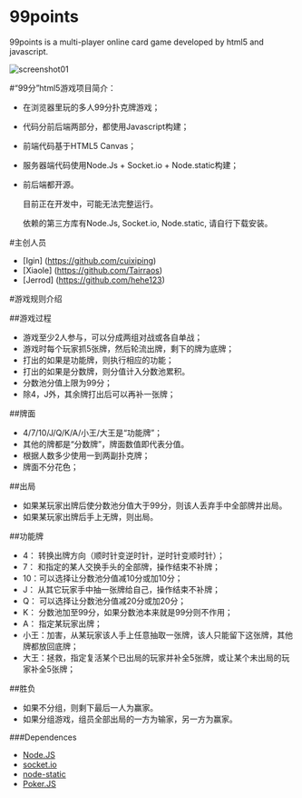 99points
========

99points is a multi-player online card game developed by html5 and javascript.

![screenshot01](http://cuixiping.github.com/99points/images/screenshot01.jpg)

#“99分”html5游戏项目简介：
* 在浏览器里玩的多人99分扑克牌游戏；
* 代码分前后端两部分，都使用Javascript构建；
* 前端代码基于HTML5 Canvas；
* 服务器端代码使用Node.Js + Socket.io + Node.static构建；
* 前后端都开源。

  目前正在开发中，可能无法完整运行。

  依赖的第三方库有Node.Js, Socket.io, Node.static, 请自行下载安装。

#主创人员
* [Igin] (https://github.com/cuixiping)
* [Xiaole] (https://github.com/Tairraos)
* [Jerrod] (https://github.com/hehe123)

#游戏规则介绍

##游戏过程
* 游戏至少2人参与，可以分成两组对战或各自单战；
* 游戏时每个玩家抓5张牌，然后轮流出牌，剩下的牌为底牌；
* 打出的如果是功能牌，则执行相应的功能；
* 打出的如果是分数牌，则分值计入分数池累积。
* 分数池分值上限为99分；
* 除4，J外，其余牌打出后可以再补一张牌；

##牌面
* 4/7/10/J/Q/K/A/小王/大王是“功能牌”；
* 其他的牌都是“分数牌”，牌面数值即代表分值。
* 根据人数多少使用一到两副扑克牌；
* 牌面不分花色；

##出局
* 如果某玩家出牌后使分数池分值大于99分，则该人丢弃手中全部牌并出局。
* 如果某玩家出牌后手上无牌，则出局。

##功能牌
* 4： 转换出牌方向（顺时针变逆时针，逆时针变顺时针）；
* 7： 和指定的某人交换手头的全部牌，操作结束不补牌；
* 10：可以选择让分数池分值减10分或加10分；
* J： 从其它玩家手中抽一张牌给自己，操作结束不补牌；
* Q： 可以选择让分数池分值减20分或加20分；
* K： 分数池加至99分，如果分数池本来就是99分则不作用；
* A： 指定某玩家出牌；
* 小王：加害，从某玩家该人手上任意抽取一张牌，该人只能留下这张牌，其他牌都放回底牌；
* 大王：拯救，指定复活某个已出局的玩家并补全5张牌，或让某个未出局的玩家补全5张牌；

##胜负
* 如果不分组，则剩下最后一人为赢家。
* 如果分组游戏，组员全部出局的一方为输家，另一方为赢家。


###Dependences
* [Node.JS](http://nodejs.org/)
* [socket.io](http://socket.io/)
* [node-static](https://github.com/cloudhead/node-static)
* [Poker.JS](https://github.com/Tairraos/Poker.JS)
